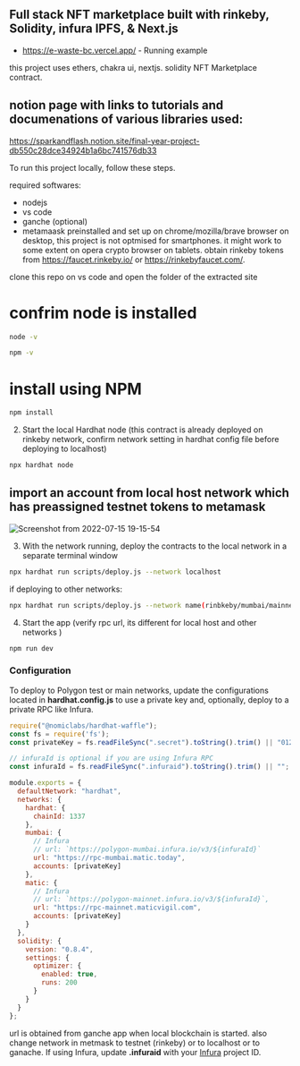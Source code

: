 ## Full stack NFT marketplace built with rinkeby, Solidity,  infura IPFS, & Next.js

- https://e-waste-bc.vercel.app/ - Running example


this project uses ethers, chakra ui, nextjs. solidity NFT Marketplace contract.
## notion page with links to tutorials and documenations of various libraries used: 
https://sparkandflash.notion.site/final-year-project-db550c28dce34924b1a6bc741576db33

To run this project locally, follow these steps.

required softwares: 
- nodejs 
- vs code
- ganche (optional) 
- metamaask preinstalled and set up on chrome/mozilla/brave browser on desktop, this project is not optmised for smartphones. it might work to some extent on opera crypto browser on tablets. obtain rinkeby tokens from https://faucet.rinkeby.io/ or https://rinkebyfaucet.com/. 


clone this repo on vs code and open the folder of the extracted site

# confrim node is installed 
```sh
node -v
```
```sh
npm -v
```


# install using NPM 
```sh
npm install

```

2. Start the local Hardhat node (this contract is already deployed on rinkeby network, confirm network setting in hardhat config file before deploying to localhost)

```sh
npx hardhat node
```
## import an account from local host network which has preassigned testnet tokens to metamask 

![Screenshot from 2022-07-15 19-15-54](https://user-images.githubusercontent.com/47806016/179236032-5559f539-38e9-46fb-91f4-cf089eeeace6.png)

3. With the network running, deploy the contracts to the local network in a separate terminal window

```sh
npx hardhat run scripts/deploy.js --network localhost 
```
if deploying to other networks: 
```sh
npx hardhat run scripts/deploy.js --network name(rinbkeby/mumbai/mainnet/matic/ganache) 
```

4. Start the app (verify rpc url, its different for local host and other networks ) 

```
npm run dev
```


### Configuration

To deploy to Polygon test or main networks, update the configurations located in __hardhat.config.js__ to use a private key and, optionally, deploy to a private RPC like Infura.

```javascript
require("@nomiclabs/hardhat-waffle");
const fs = require('fs');
const privateKey = fs.readFileSync(".secret").toString().trim() || "01234567890123456789";

// infuraId is optional if you are using Infura RPC
const infuraId = fs.readFileSync(".infuraid").toString().trim() || "";

module.exports = {
  defaultNetwork: "hardhat",
  networks: {
    hardhat: {
      chainId: 1337
    },
    mumbai: {
      // Infura
      // url: `https://polygon-mumbai.infura.io/v3/${infuraId}`
      url: "https://rpc-mumbai.matic.today",
      accounts: [privateKey]
    },
    matic: {
      // Infura
      // url: `https://polygon-mainnet.infura.io/v3/${infuraId}`,
      url: "https://rpc-mainnet.maticvigil.com",
      accounts: [privateKey]
    }
  },
  solidity: {
    version: "0.8.4",
    settings: {
      optimizer: {
        enabled: true,
        runs: 200
      }
    }
  }
};
```


url is obtained from ganche app when local blockchain is started.
also change network in metmask to testnet (rinkeby) or to localhost or to ganache.
If using Infura, update __.infuraid__ with your [Infura](https://infura.io/) project ID.

